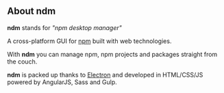 ## About ndm

**ndm** stands for _"npm desktop manager"_ 

A cross-platform GUI for [npm](https://npmjs.com/) built with web technologies.

With **ndm** you can manage npm, npm projects and packages straight from the couch.

**ndm** is packed up thanks to [Electron](https://github.com/electron/electron) and developed in HTML/CSS/JS powered by AngularJS, Sass and Gulp.


